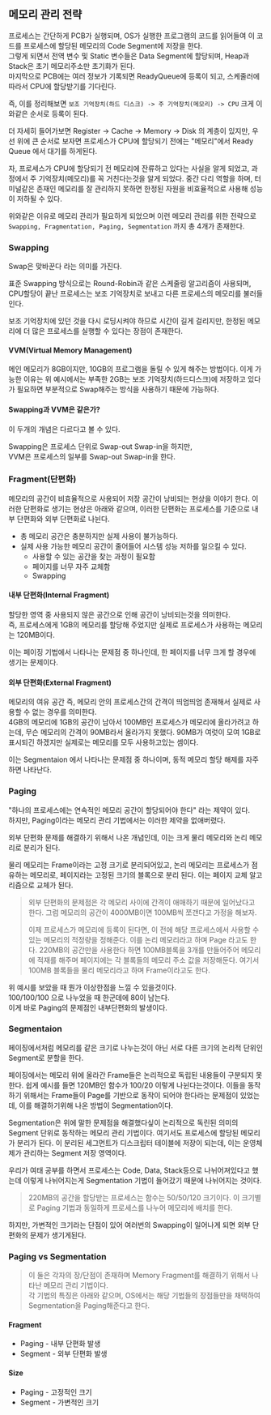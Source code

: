 ## **메모리 관리 전략**
프로세스는 간단하게 PCB가 실행되며, OS가 실행한 프로그램의 코드를 읽어들여 이 코드를 프로세스에 할당된 메모리의 Code Segment에 저장을 한다.   
그렇게 되면서 전역 변수 및 Static 변수들은 Data Segment에 할당되며, Heap과 Stack은 초기 메모리주소만 초기화가 된다.   
마지막으로 PCB에는 여러 정보가 기록되면 ReadyQueue에 등록이 되고, 스케줄러에 따라서 CPU에 할당받기를 기다린다.

즉, 이를 정리해보면 ``보조 기억장치(하드 디스크) -> 주 기억장치(메모리) -> CPU`` 크게 이와같은 순서로 등록이 된다.

더 자세히 들어가보면 Register -> Cache -> Memory -> Disk 의 계층이 있지만, 우선 위에 큰 순서로 보자면 프로세스가 CPU에 할당되기 전에는 "메모리"에서 Ready Queue 에서 대기를 하게된다.

자, 프로세스가 CPU에 할당되기 전 메모리에 잔류하고 있다는 사실을 알게 되었고, 과정에서 주 기억장치(메모리)를 꼭 거친다는것을 알게 되었다. 중간 다리 역할을 하며, 터미널같은 존재인 메모리를 잘 관리하지 못하면 한정된 자원을 비효율적으로 사용해 성능이 저하될 수 있다.

위와같은 이유로 메모리 관리가 필요하게 되었으며 이런 메모리 관리를 위한 전략으로 ``Swapping, Fragmentation, Paging, Segmentation`` 까지 총 4개가 존재한다.

### **Swapping**
Swap은 맞바꾼다 라는 의미를 가진다.

표준 Swapping 방식으로는 Round-Robin과 같은 스케줄링 알고리즘이 사용되며, CPU할당이 끝난 프로세스는 보조 기억장치로 보내고 다른 프로세스의 메모리를 불러들인다.

보조 기억장치에 있던 것을 다시 로딩시켜야 하므로 시간이 길게 걸리지만, 한정된 메모리에 더 많은 프로세스를 실행할 수 있다는 장점이 존재한다.

#### **VVM(Virtual Memory Management)**
메인 메모리가 8GB이지만, 10GB의 프로그램을 돌릴 수 있게 해주는 방법이다.
이게 가능한 이유는 위 예시에서는 부족한 2GB는 보조 기억장치(하드디스크)에 저장하고 있다가 필요하면 부분적으로 Swap해주는 방식을 사용하기 때문에 가능하다.

#### **Swapping과 VVM은 같은가?**
이 두개의 개념은 다르다고 볼 수 있다.

Swapping은 프로세스 단위로 Swap-out Swap-in을 하지만,   
VVM은 프로세스의 일부를 Swap-out Swap-in을 한다.

### **Fragment(단편화)**
메모리의 공간이 비효율적으로 사용되어 저장 공간이 낭비되는 현상을 이야기 한다.
이러한 단편화로 생기는 현상은 아래와 같으며, 이러한 단편화는 프로세스를 기준으로 내부 단편화와 외부 단편화로 나뉜다.
+ 총 메모리 공간은 충분하지만 실제 사용이 불가능하다.
+ 실제 사용 가능한 메모리 공간이 줄어들어 시스템 성능 저하를 일으킬 수 있다.
    + 사용할 수 있는 공간을 찾는 과정이 필요함
    + 페이지를 너무 자주 교체함
    + Swapping

#### **내부 단편화(Internal Fragment)**
할당한 영역 중 사용되지 않은 공간으로 인해 공간이 낭비되는것을 의미한다.   
즉, 프로세스에게 1GB의 메모리를 할당해 주었지만 실제로 프로세스가 사용하는 메모리는 120MB이다.

이는 페이징 기법에서 나타나는 문제점 중 하나인데, 한 페이지를 너무 크게 할 경우에 생기는 문제이다.

#### **외부 단편화(External Fragment)**
메모리의 여유 공간 즉, 메모리 안의 프로세스간의 간격이 띄엄띄엄 존재해서 실제로 사용할 수 없는 경우를 의미한다.   
4GB의 메모리에 1GB의 공간이 남아서 100MB인 프로세스가 메모리에 올라가려고 하는데, 무슨 메모리의 간격이 90MB라서 올라가지 못했다. 90MB가 여럿이 모여 1GB로 표시되긴 하겠지만 실제로는 메모리를 모두 사용하고있는 셈이다.

이는 Segmentaion 에서 나타나는 문제점 중 하나이며, 동적 메모리 할당 해제를 자주하면 나타난다.

### **Paging**
"하나의 프로세스에는 연속적인 메모리 공간이 할당되어야 한다" 라는 제약이 있다.   
하지만, Paging이라는 메모리 관리 기법에서는 이러한 제약을 없애버렸다.

외부 단편화 문제를 해결하기 위해서 나온 개념인데, 이는 크게 물리 메모리와 논리 메모리로 분리가 된다.

물리 메모리는 Frame이라는 고정 크기로 분리되어있고, 논리 메모리는 프로세스가 점유하는 메모리로, 페이지라는 고정된 크기의 블록으로 분리 된다. 이는 페이지 교체 알고리즘으로 교체가 된다.

> 외부 단편화의 문제점은 각 메모리 사이에 간격이 애매하기 때문에 일어났다고 한다. 그럼 메모리의 공간이 4000MB이면 100MB씩 쪼갠다고 가정을 해보자.
>
> 이제 프로세스가 메모리에 등록이 된다면, 이 전에 해당 프로세스에서 사용할 수 있는 메모리의 적정량을 정해준다. 이를 논리 메모리라고 하며 Page 라고도 한다. 220MB의 공간만을 사용한다 하면 100MB블록을 3개를 만들어주어 메모리에 적재를 해주며 페이지에는 각 블록들의 메모리 주소 값을 저장해둔다. 여기서 100MB 블록들을 물리 메모리라고 하며 Frame이라고도 한다.

위 예시를 보았을 때 뭔가 이상한점을 느낄 수 있을것이다.   
100/100/100 으로 나누었을 때 한군데에 80이 남는다.   
이게 바로 Paging의 문제점인 내부단편화의 발생이다.

### **Segmentaion**
페이징에서처럼 메모리를 같은 크기로 나누는것이 아닌 서로 다른 크기의 논리적 단위인 Segment로 분할을 한다.

페이징에서는 메모리 위에 올라간 Frame들은 논리적으로 독립된 내용들이 구분되지 못한다. 쉽게 예시를 들면 120MB인 함수가 100/20 이렇게 나뉜다는것이다. 이들을 동작하기 위해서는 Frame들이 Page를 기반으로 동작이 되어야 한다라는 문제점이 있었는데, 이를 해결하기위해 나온 방법이 Segmentation이다.

Segmentation은 위에 말한 문제점을 해결했다싶이 논리적으로 독린된 의미의 Segment 단위로 동작하는 메모리 관리 기법이다. 여기서도 프로세스에 할당된 메모리가 분리가 된다. 이 분리된 세그먼트가 디스크립터 테이블에 저장이 되는데, 이는 운영체제가 관리하는 Segment 저장 영역이다.

우리가 여태 공부를 하면서 프로세스는 Code, Data, Stack등으로 나뉘어져있다고 했는데 이렇게 나뉘어지는게 Segmentation 기법이 들어갔기 때문에 나뉘어지는 것이다.

> 220MB의 공간을 할당받는 프로세스는 함수는 50/50/120 크기이다. 이 크기별로 Paging 기법과 동일하게 프로세스를 나누어 메모리에 배치를 한다.

하지만, 가변적인 크기라는 단점이 있어 여러번의 Swapping이 일어나게 되면 외부 단편화의 문제가 생기게된다.

### **Paging vs Segmentation**
> 이 둘은 각자의 장/단점이 존재하며 Memory Fragment를 해결하기 위해서 나타난 메모리 관리 기법이다.   
각 기법의 특징은 아래와 같으며, OS에서는 해당 기법들의 장점들만을 채택하여 Segmentation을 Paging해준다고 한다.

#### **Fragment**
+ Paging - 내부 단편화 발생
+ Segment - 외부 단편화 발생

#### **Size**
+ Paging - 고정적인 크기
+ Segment - 가변적인 크기
